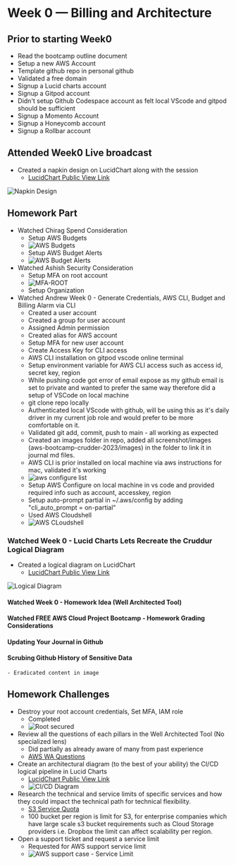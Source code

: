 # Week 0 — Billing and Architecture

## Prior to starting Week0
- Read the bootcamp outline document
- Setup a new AWS Account
- Template github repo in personal github
- Validated a free domain
- Signup a Lucid charts account
- Signup a Gitpod account
- Didn't setup Github Codespace account as felt local VScode and gitpod should be sufficient
- Signup a Momento Account
- Signup a Honeycomb account
- Signup a Rollbar account

## Attended Week0 Live broadcast
- Created a napkin design on LucidChart along with the session
    - [LucidChart Public View Link](https://lucid.app/lucidchart/59c3ab65-d80b-4c9a-9265-6b0fcb638e8d/edit?viewport_loc=-310%2C-305%2C2264%2C1272%2C0_0&invitationId=inv_c1430647-594e-472a-b495-85048a89cf3d)

![Napkin Design](../images/Cruddur%20-%20Conceptual%20Diagram%20-%20Conceptional%20Diagram_Design.png)

## Homework Part
- Watched Chirag Spend Consideration
    - Setup AWS Budgets
    - ![AWS Budgets](../images/AWS%20Budgets.png)
    - Setup AWS Budget Alerts
    - ![AWS Budget Alerts](../images/Budget-Alerts.png)
- Watched Ashish Security Consideration
    - Setup MFA on root account
    - ![MFA-ROOT](../images/root-secured.png)
    - Setup Organization
- Watched Andrew Week 0 - Generate Credentials, AWS CLI, Budget and Billing Alarm via CLI
    - Created a user account
    - Created a group for user account
    - Assigned Admin permission
    - Created alias for AWS account
    - Setup MFA for new user account
    - Create Access Key for CLI access
    - AWS CLI installation on gitpod vscode online terminal
    - Setup environment variable for AWS CLI access such as access id, secret key, region
    - While pushing code got error of email expose as my github email is set to private and wanted to prefer the same way therefore did a setup of VSCode on local machine
    - git clone repo locally
    - Authenticated local VScode with github, will be using this as it's daily driver in my current job role and would prefer to be more comfortable on it.
    - Validated git add, commit, push to main - all working as expected
    - Created an images folder in repo, added all screenshot/images (aws-bootcamp-crudder-2023/images) in the folder to link it in journal md files.
    - AWS CLI is prior installed on local machine via aws instructions for mac, validated it's working
    - ![aws configure list](../images/aws%20configure%20list.png)
    - Setup AWS Configure on local machine in vs code and provided required info such as account, accesskey, region
    - Setup auto-prompt partial in ~/.aws/config by adding "cli_auto_prompt = on-partial"
    - Used AWS Cloudshell
    - ![AWS CLoudshell](../images/aws-cloud-shell.png)

### Watched Week 0 - Lucid Charts Lets Recreate the Cruddur Logical Diagram
- Created a logical diagram on LucidChart
    - [LucidChart Public View Link](https://lucid.app/lucidchart/59c3ab65-d80b-4c9a-9265-6b0fcb638e8d/edit?viewport_loc=-100%2C261%2C2264%2C1196%2CMxKxoGtxBBi0&invitationId=inv_c1430647-594e-472a-b495-85048a89cf3d)

![Logical Diagram](../images/Cruddur%20-%20Conceptual%20Diagram%20-%20Logical%20Architectual%20Diagram.png)

#### Watched Week 0 - Homework Idea (Well Architected Tool)
#### Watched FREE AWS Cloud Project Bootcamp - Homework Grading Considerations
#### Updating Your Journal in Github
#### Scrubing Github History of Sensitive Data
    - Eradicated content in image


## Homework Challenges
- Destroy your root account credentials, Set MFA, IAM role
    - Completed
    - ![Root secured](../images/root-secured.png)
- Review all the questions of each pillars in the Well Architected Tool (No specialized lens)
    - Did partially as already aware of many from past experience
    - [AWS WA Questions](https://docs.aws.amazon.com/wellarchitected/latest/framework/sec-02.html)
- Create an architectural diagram (to the best of your ability) the CI/CD logical pipeline in Lucid Charts
    - [LucidChart Public View Link](https://lucid.app/lucidchart/59c3ab65-d80b-4c9a-9265-6b0fcb638e8d/edit?viewport_loc=-11%2C-11%2C2264%2C1272%2CJffzE39adRwv&invitationId=inv_c1430647-594e-472a-b495-85048a89cf3d)
    - ![CI/CD Diagram](../images/Attempted%20CI:CD%20Diagram.png)
- Research the technical and service limits of specific services and how they could impact the technical path for technical flexibility. 
    - [S3 Service Quota](https://docs.aws.amazon.com/general/latest/gr/s3.html)
    - 100 bucket per region is limit for S3, for enterprise companies which have large scale s3 bucket requirements such as Cloud Storage providers i.e. Dropbox the limit can affect scalability per region.
- Open a support ticket and request a service limit
    - Requested for AWS support service limit
    - ![AWS support case - Service Limit](../images/AWS%20Service%20Limit%20Increase%20Request.png)


